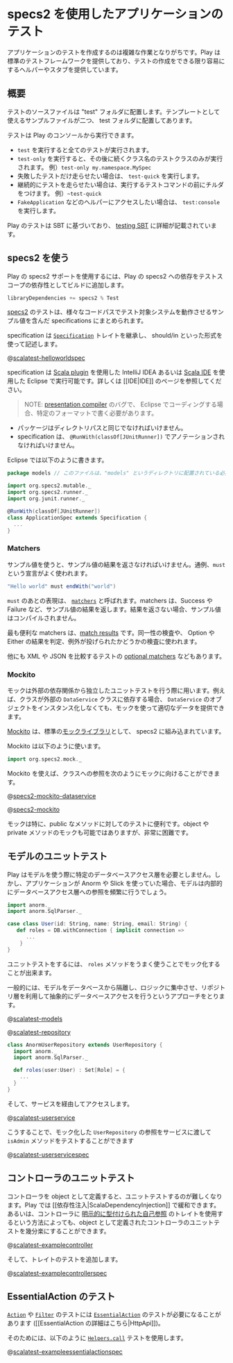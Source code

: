 <!--- Copyright (C) 2009-2015 Typesafe Inc. <http://www.typesafe.com> -->
<!--
# Testing your application with specs2
-->
# specs2 を使用したアプリケーションのテスト

<!--
Writing tests for your application can be an involved process.  Play provides a default test framework for you, and provides helpers and application stubs to make testing your application as easy as possible.
-->
アプリケーションのテストを作成するのは複雑な作業となりがちです。Play は標準のテストフレームワークを提供しており、テストの作成をできる限り容易にするヘルパーやスタブを提供しています。

<!--
## Overview
-->
## 概要

<!--
The location for tests is in the "test" folder.  There are two sample test files created in the test folder which can be used as templates.
-->
テストのソースファイルは "test" フォルダに配置します。テンプレートとして使えるサンプルファイルが二つ、 test フォルダに配置してあります。

<!--
You can run tests from the Play console.
-->
テストは Play のコンソールから実行できます。

<!--
* To run all tests, run `test`.
* To run only one test class, run `test-only` followed by the name of the class i.e. `test-only my.namespace.MySpec`.
* To run only the tests that have failed, run `test-quick`.
* To run tests continually, run a command with a tilde in front, i.e. `~test-quick`.
* To access test helpers such as `FakeApplication` in console, run `test:console`.
-->
* `test` を実行すると全てのテストが実行されます。
* `test-only` を実行すると、その後に続くクラス名のテストクラスのみが実行されます。 例）`test-only my.namespace.MySpec`
* 失敗したテストだけ走らせたい場合は、 `test-quick` を実行します。
* 継続的にテストを走らせたい場合は、実行するテストコマンドの前にチルダをつけます。 例）`~test-quick`
* `FakeApplication` などのヘルパーにアクセスしたい場合は、 `test:console` を実行します。

<!--
Testing in Play is based on SBT, and a full description is available in the [testing SBT](http://www.scala-sbt.org/0.13.0/docs/Detailed-Topics/Testing) chapter.
-->
Play のテストは SBT に基づいており、 [testing SBT](http://www.scala-sbt.org/0.13.0/docs/Detailed-Topics/Testing) に詳細が記載されています。

<!--
## Using specs2
-->
## specs2 を使う

<!--
To use Play's specs2 support, add the Play specs2 dependency to your build as a test scoped dependency:
-->
Play の specs2 サポートを使用するには、Play の specs2 への依存をテストスコープの依存性としてビルドに追加します。

```scala
libraryDependencies += specs2 % Test
```

<!--
In [specs2](https://etorreborre.github.io/specs2/), tests are organized into specifications, which contain examples which run the system under test through various different code paths.
-->
[specs2](https://etorreborre.github.io/specs2/) のテストは、様々なコードパスでテスト対象システムを動作させるサンプル値を含んだ specifications にまとめられます。 

<!--
Specifications extend the [`Specification`](https://etorreborre.github.io/specs2/api/SPECS2-3.4/index.html#org.specs2.mutable.Specification) trait and are using the should/in format:
-->
specification は [`Specification`](https://etorreborre.github.io/specs2/api/SPECS2-3.4/index.html#org.specs2.mutable.Specification) トレイトを継承し、 should/in といった形式を使って記述します。

@[scalatest-helloworldspec](code/specs2/HelloWorldSpec.scala)

<!--
Specifications can be run in either IntelliJ IDEA (using the [Scala plugin](https://blog.jetbrains.com/scala/)) or in Eclipse (using the [Scala IDE](http://scala-ide.org/)).  Please see the [[IDE page|IDE]] for more details.
-->
specification は [Scala plugin](https://blog.jetbrains.com/scala/) を使用した IntelliJ IDEA あるいは [Scala IDE](http://scala-ide.org/) を使用した Eclipse で実行可能です。詳しくは [[IDE|IDE]] のページを参照してください。

<!--
NOTE: Due to a bug in the [presentation compiler](https://scala-ide-portfolio.assembla.com/spaces/scala-ide/support/tickets/1001843-specs2-tests-with-junit-runner-are-not-recognized-if-there-is-package-directory-mismatch#/activity/ticket:), tests must be defined in a specific format to work with Eclipse:
-->
> NOTE: [presentation compiler](https://scala-ide-portfolio.assembla.com/spaces/scala-ide/support/tickets/1001843-specs2-tests-with-junit-runner-are-not-recognized-if-there-is-package-directory-mismatch#/activity/ticket:) のバグで、 Eclipse でコーディングする場合、特定のフォーマットで書く必要があります。

<!--
* The package must be exactly the same as the directory path.
* The specification must be annotated with `@RunWith(classOf[JUnitRunner])`.
-->
* パッケージはディレクトリパスと同じでなければいけません。
* specification は、 `@RunWith(classOf[JUnitRunner])` でアノテーションされなければいけません。

<!--
Here is a valid specification for Eclipse:
-->
Eclipse では以下のように書きます。

```scala
package models // このファイルは、"models" というディレクトリに配置されている必要があります。

import org.specs2.mutable._
import org.specs2.runner._
import org.junit.runner._

@RunWith(classOf[JUnitRunner])
class ApplicationSpec extends Specification {
  ...
}
```

<!--
### Matchers
-->
### Matchers

<!--
When you use an example, you must return an example result. Usually, you will see a statement containing a `must`:
-->
サンプル値を使うと、サンプル値の結果を返さなければいけません。通例、`must` という宣言がよく使われます。

```scala
"Hello world" must endWith("world")
```

<!--
The expression that follows the `must` keyword are known as [`matchers`](https://etorreborre.github.io/specs2/guide/SPECS2-3.4/org.specs2.guide.Matchers.html). Matchers return an example result, typically Success or Failure.  The example will not compile if it does not return a result.
-->
`must` のあとの表現は、 [`matchers`](https://etorreborre.github.io/specs2/guide/SPECS2-3.4/org.specs2.guide.Matchers.html) と呼ばれます。matchers は、Success や Failure など、サンプル値の結果を返します。結果を返さない場合、サンプル値はコンパイルされません。

<!--
The most useful matchers are the [match results](https://etorreborre.github.io/specs2/guide/SPECS2-3.4/org.specs2.guide.Matchers.html#out-of-the-box). These are used to check for equality, determine the result of Option and Either, and even check if exceptions are thrown.
-->
最も便利な matchers は、[match results](https://etorreborre.github.io/specs2/guide/SPECS2-3.4/org.specs2.guide.Matchers.html#out-of-the-box) です。同一性の検査や、 Option や Either の結果を判定、例外が投げられたかどうかの検査に使われます。

<!--
There are also [optional matchers](https://etorreborre.github.io/specs2/guide/SPECS2-3.4/org.specs2.guide.Matchers.html#optional) that allow for XML and JSON matching in tests.
-->
他にも XML や JSON を比較するテストの [optional matchers](https://etorreborre.github.io/specs2/guide/SPECS2-3.4/org.specs2.guide.Matchers.html#optional) などもあります。

<!--
### Mockito
-->
### Mockito

<!--
Mocks are used to isolate unit tests against external dependencies.  For example, if your class depends on an external `DataService` class, you can feed appropriate data to your class without instantiating a `DataService` object.
-->
モックは外部の依存関係から独立したユニットテストを行う際に用います。例えば、クラスが外部の `DataService` クラスに依存する場合、 `DataService` のオブジェクトをインスタンス化しなくても、モックを使って適切なデータを提供できます。

<!--
[Mockito](https://github.com/mockito/mockito) is integrated into specs2 as the default [mocking library](https://etorreborre.github.io/specs2/guide/SPECS2-3.4/org.specs2.guide.UseMockito.html).
-->
[Mockito](https://github.com/mockito/mockito) は、標準の[モックライブラリ](https://etorreborre.github.io/specs2/guide/SPECS2-3.4/org.specs2.guide.UseMockito.html)として、 specs2 に組み込まれています。

<!--
To use Mockito, add the following import:
-->
Mockito は以下のように使います。

```scala
import org.specs2.mock._
```

<!--
You can mock out references to classes like so:
-->
Mockito を使えば、クラスへの参照を次のようにモックに向けることができます。

@[specs2-mockito-dataservice](code/specs2/ExampleMockitoSpec.scala)

@[specs2-mockito](code/specs2/ExampleMockitoSpec.scala)

<!--
Mocking is especially useful for testing the public methods of classes.  Mocking objects and private methods is possible, but considerably harder.
-->
モックは特に、public なメソッドに対してのテストに便利です。object や private メソッドのモックも可能ではありますが、非常に困難です。

<!--
## Unit Testing Models
-->
## モデルのユニットテスト

<!--
Play does not require models to use a particular database data access layer.  However, if the application uses Anorm or Slick, then frequently the Model will have a reference to database access internally.
-->
Play はモデルを使う際に特定のデータベースアクセス層を必要としません。しかし、アプリケーションが Anorm や Slick を使っていた場合、モデルは内部的にデータベースアクセス層への参照を頻繁に行うでしょう。

```scala
import anorm._
import anorm.SqlParser._

case class User(id: String, name: String, email: String) {
   def roles = DB.withConnection { implicit connection =>
      ...
    }
}
```

<!--
For unit testing, this approach can make mocking out the `roles` method tricky.
-->
ユニットテストをするには、 `roles` メソッドをうまく使うことでモック化することが出来ます。

<!--
A common approach is to keep the models isolated from the database and as much logic as possible, and abstract database access behind a repository layer.
-->
一般的には、モデルをデータベースから隔離し、ロジックに集中させ、リポジトリ層を利用して抽象的にデータベースアクセスを行うというアプローチをとります。

@[scalatest-models](code/models/User.scala)

@[scalatest-repository](code/services/UserRepository.scala)

```scala
class AnormUserRepository extends UserRepository {
  import anorm._
  import anorm.SqlParser._

  def roles(user:User) : Set[Role] = {
    ...
  }
}
```

<!--
and then access them through services:
-->
そして、サービスを経由してアクセスします。

@[scalatest-userservice](code/services/UserService.scala)

<!--
In this way, the `isAdmin` method can be tested by mocking out the `UserRepository` reference and passing it into the service:
-->
こうすることで、モック化した `UserRepository` の参照をサービスに渡して `isAdmin` メソッドをテストすることができます

@[scalatest-userservicespec](code/specs2/UserServiceSpec.scala)

<!--
## Unit Testing Controllers
-->
## コントローラのユニットテスト

<!--
When defining controllers as objects, they can be trickier to unit test. In Play this can be alleviated by [[dependency injection|ScalaDependencyInjection]]. Another way to finesse unit testing with a controller declared as a object is to use a trait with an [explicitly typed self reference](http://www.naildrivin5.com/scalatour/wiki_pages/ExplcitlyTypedSelfReferences) to the controller:
-->
コントローラを object として定義すると、ユニットテストするのが難しくなります。Play では [[依存性注入|ScalaDependencyInjection]] で緩和できます。あるいは、コントローラに [明示的に型付けられた自己参照](http://www.naildrivin5.com/scalatour/wiki_pages/ExplcitlyTypedSelfReferences) のトレイトを使用するという方法によっても、object として定義されたコントローラのユニットテストを幾分楽にすることができます。 

@[scalatest-examplecontroller](code/specs2/ExampleControllerSpec.scala)

<!--
and then test the trait:
-->
そして、トレイトのテストを追加します。

@[scalatest-examplecontrollerspec](code/specs2/ExampleControllerSpec.scala)

<!--
## Unit Testing EssentialAction
-->
## EssentialAction のテスト

<!--
Testing [`Action`](api/scala/play/api/mvc/Action.html) or [`Filter`](api/scala/play/api/mvc/Filter.html) can require to test an [`EssentialAction`](api/scala/play/api/mvc/EssentialAction.html) ([[more information about what an EssentialAction is|HttpApi]])
-->
[`Action`](api/scala/play/api/mvc/Action.html) や [`Filter`](api/scala/play/api/mvc/Filter.html) のテストには [`EssentialAction`](api/scala/play/api/mvc/EssentialAction.html) のテストが必要になることがあります ([[EssentialAction の詳細はこちら|HttpApi]])。

<!--
For this, the test [`Helpers.call`](api/scala/play/api/test/Helpers$.html#call) can be used like that:
-->
そのためには、以下のように [`Helpers.call`](api/scala/play/api/test/Helpers$.html#call) テストを使用します。

@[scalatest-exampleessentialactionspec](code/specs2/ExampleEssentialActionSpec.scala)
